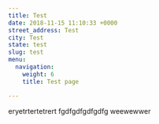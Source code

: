 ```yaml
---
title: Test
date: 2018-11-15 11:10:33 +0000
street_address: Test
city: Test
state: test
slug: test
menu:
  navigation:
    weight: 6
    title: Test page

---
```

eryetrtertetrert fgdfgdfgdfgdfg weewewwer